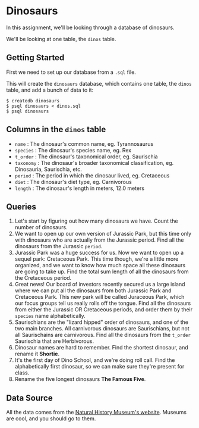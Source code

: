 # Dinosaurs
In this assignment, we'll be looking through a database of dinosaurs.

We'll be looking at one table, the `dinos` table.


## Getting Started
First we need to set up our database from a `.sql` file.

This will create the `dinosaurs` database, which contains one table, the `dinos` table, and add a bunch of data to it:
```
$ createdb dinosaurs
$ psql dinosaurs < dinos.sql
$ psql dinosaurs
```

## Columns in the `dinos` table
+ `name` : The dinosaur's common name, eg. Tyrannosaurus
+ `species` : The dinosaur's species name, eg. Rex
+ `t_order` : The dinosaur's taxonomical order, eg. Saurischia
+ `taxonomy` :  The dinosaur's broader taxonomical classification, eg. Dinosauria, Saurischia, etc.
+ `period` : The period in which the dinosaur lived, eg. Cretaceous
+ `diet` : The dinosaur's diet type, eg. Carnivorous
+ `length` : The dinosaur's length in meters, 12.0 meters

## Queries

1. Let's start by figuring out how many dinosaurs we have. Count the number of dinosaurs.
1. We want to open up our own version of Jurassic Park, but this time only with dinosaurs who are actually from the Jurassic period. Find all the dinosaurs from the Jurassic `period`.
1. Jurassic Park was a huge success for us. Now we want to open up a sequel park: Cretaceous Park. This time though, we're  a little more organized, and we want to know how much space all these dinosaurs are going to take up. Find the total sum length of all the dinosaurs from the Cretaceous period.
1. Great news! Our board of investors recently secured us a large island where we can put all the dinosaurs from both Jurassic Park and Cretaceous Park. This new park will be called Juraceous Park, which our focus groups tell us really rolls off the tongue. Find all the dinosaurs from either the Jurassic OR Cretaceous periods, and order them by their `species` name alphabetically.
1. Saurischians are the "lizard hipped" order of dinosaurs, and one of the two main branches. All carnivorous dinosaurs are Saurischians, but not all Saurischains are carnivorous. Find all the dinosaurs from the `t_order` Saurischia that are Herbivorous.
1. Dinosaur names are hard to remember. Find the shortest dinosaur, and rename it **Shortie**.
1. It's the first day of Dino School, and we're doing roll call. Find the alphabetically first dinosaur, so we can make sure they're present for class.
1. Rename the five longest dinosaurs **The Famous Five**.

## Data Source
All the data comes from the [Natural History Museum's website](http://www.nhm.ac.uk/discover/dino-directory/name/name-az-all.html). Museums are cool, and you should go to them.

